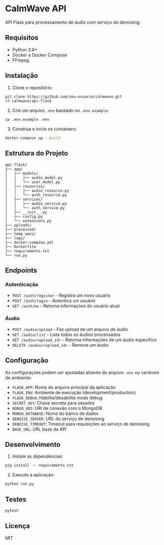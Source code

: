 # CalmWave API

API Flask para processamento de áudio com serviço de denoising.

## Requisitos

- Python 3.9+
- Docker e Docker Compose
- FFmpeg

## Instalação

1. Clone o repositório:
```bash
git clone https://github.com/seu-usuario/calmwave.git
cd calmwave/api-flask
```

2. Crie um arquivo `.env` baseado no `.env.example`:
```bash
cp .env.example .env
```

3. Construa e inicie os containers:
```bash
docker-compose up --build
```

## Estrutura do Projeto

```
api-flask/
├── app/
│   ├── models/
│   │   ├── audio_model.py
│   │   └── user_model.py
│   ├── resources/
│   │   ├── audio_resource.py
│   │   └── auth_resource.py
│   ├── services/
│   │   ├── audio_service.py
│   │   └── auth_service.py
│   ├── __init__.py
│   ├── config.py
│   └── extensions.py
├── uploads/
├── processed/
├── temp_wavs/
├── logs/
├── docker-compose.yml
├── Dockerfile
├── requirements.txt
└── run.py
```

## Endpoints

### Autenticação

- `POST /auth/register` - Registra um novo usuário
- `POST /auth/login` - Autentica um usuário
- `GET /auth/me` - Retorna informações do usuário atual

### Áudio

- `POST /audio/upload` - Faz upload de um arquivo de áudio
- `GET /audio/list` - Lista todos os áudios processados
- `GET /audio/<upload_id>` - Retorna informações de um áudio específico
- `DELETE /audio/<upload_id>` - Remove um áudio

## Configuração

As configurações podem ser ajustadas através do arquivo `.env` ou variáveis de ambiente:

- `FLASK_APP`: Nome do arquivo principal da aplicação
- `FLASK_ENV`: Ambiente de execução (development/production)
- `FLASK_DEBUG`: Habilita/desabilita modo debug
- `SECRET_KEY`: Chave secreta para sessões
- `MONGO_URI`: URI de conexão com o MongoDB
- `MONGO_DATABASE`: Nome do banco de dados
- `DENOISE_SERVER`: URL do serviço de denoising
- `DENOISE_TIMEOUT`: Timeout para requisições ao serviço de denoising
- `BASE_URL`: URL base da API

## Desenvolvimento

1. Instale as dependências:
```bash
pip install -r requirements.txt
```

2. Execute a aplicação:
```bash
python run.py
```

## Testes

```bash
pytest
```

## Licença

MIT 